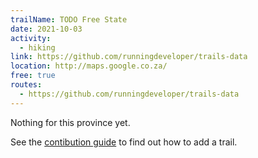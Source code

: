 ```yaml
---
trailName: TODO Free State
date: 2021-10-03
activity:
  - hiking
link: https://github.com/runningdeveloper/trails-data
location: http://maps.google.co.za/
free: true
routes: 
  - https://github.com/runningdeveloper/trails-data
---
```


Nothing for this province yet.

See the [contibution guide](CONTRIBUTING.md) to find out how to add a trail.